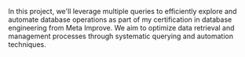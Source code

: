 In this project, we'll leverage multiple queries to efficiently explore and automate database operations as part of my certification in database engineering from Meta Improve. We aim to optimize data retrieval and management processes through systematic querying and automation techniques.
